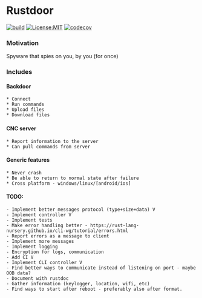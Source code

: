 # Rustdoor

[![build](https://travis-ci.org/talbor49/rustdoor.svg?branch=master)](https://travis-ci.org/talbor49/rustdoor)
[![License:MIT](https://img.shields.io/badge/License-MIT-yellow.svg)](https://opensource.org/licenses/MIT)
[![codecov](https://codecov.io/gh/talbor49/rustdoor/branch/master/graph/badge.svg)](https://codecov.io/gh/talbor49/rustdoor)

### Motivation
Spyware that spies on you, by you (for once)

### Includes
#### Backdoor
    * Connect
    * Run commands
    * Upload files
    * Download files
#### CNC server
    * Report information to the server
    * Can pull commands from server
    
#### Generic features
    * Never crash
    * Be able to return to normal state after failure
    * Cross platform - windows/linux/[android/ios]

#### TODO:
    - Implement better messages protocol (type+size+data) V
    - Implement controller V
    - Implement tests
    - Make error handling better - https://rust-lang-nursery.github.io/cli-wg/tutorial/errors.html
    - Report errors as a message to client
    - Implement more messages
    - Implement logging
    - Encryption for logs, communication
    - Add CI V
    - Implement CLI controller V
    - Find better ways to communicate instead of listening on port - maybe OOB data?
    - Document with rustdoc
    - Gather information (keylogger, location, wifi, etc)
    - Find ways to start after reboot - preferably also after format. 
